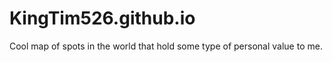 # KingTim526.github.io
Cool map of spots in the world that hold some type of personal value to me. 
